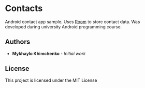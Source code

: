 # Contacts

Android contact app sample.
Uses [Room](https://developer.android.com/topic/libraries/architecture/room) to store contact data.
Was developed during university Android programming course.

## Authors

* **Mykhaylo Khimchenko** - *Initial work*

## License

This project is licensed under the MIT License
